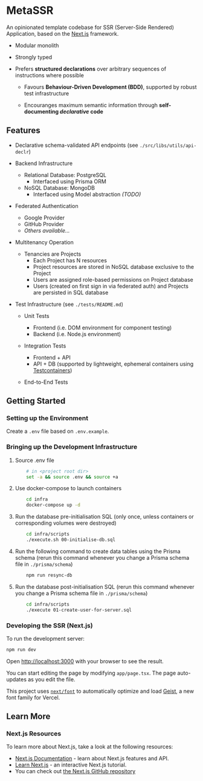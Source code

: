 # MetaSSR

An opinionated template codebase for SSR (Server-Side Rendered) Application, based on the [Next.js](https://nextjs.org) framework.

- Modular monolith

- Strongly typed

- Prefers **structured declarations** over arbitrary sequences of instructions where possible
  
  - Favours **Behaviour-Driven Development (BDD)**, supported by robust test infrastructure

  - Encouranges maximum semantic information through **self-documenting *declarative* code**

## Features

- Declarative schema-validated API endpoints (see `./src/libs/utils/api-declr`)

- Backend Infrastructure
  - Relational Database: PostgreSQL
    - Interfaced using Prisma ORM
  - NoSQL Database: MongoDB
    - Interfaced using Model abstraction *(TODO)*

- Federated Authentication
  - Google Provider
  - GitHub Provider
  - *Others available...*

- Multitenancy Operation
  - Tenancies are Projects
    - Each Project has N resources
    - Project resources are stored in NoSQL database exclusive to the Project
    - Users are assigned role-based permissions on Project database
    - Users (created on first sign in via federated auth) and Projects are persisted in SQL database

- Test Infrastructure (see `./tests/README.md`)
  - Unit Tests
    - Frontend (i.e. DOM environment for component testing)
    - Backend (i.e. Node.js environment)

  - Integration Tests
    - Frontend + API
    - API + DB (supported by lightweight, ephemeral containers using [Testcontainers](https://testcontainers.com/))

  - End-to-End Tests

## Getting Started

### Setting up the Environment

Create a `.env` file based on `.env.example`.

### Bringing up the Development Infrastructure

1. Source .env file

    ```bash
        # in <project root dir>
        set -a && source .env && source +a
    ```

2. Use docker-compose to launch containers

    ```bash
        cd infra
        docker-compose up -d
    ```

3. Run the database pre-initialisation SQL (only once, unless containers or corresponding volumes were destroyed)

    ```bash
        cd infra/scripts
        ./execute.sh 00-initialise-db.sql
    ```

4. Run the following command to create data tables using the Prisma schema (rerun this command whenever you change a Prisma schema file in `./prisma/schema`)

    ```bash
        npm run resync-db
    ```

5. Run the database post-initialisation SQL (rerun this command whenever you change a Prisma schema file in `./prisma/schema`)

    ```bash
        cd infra/scripts
        ./execute 01-create-user-for-server.sql
    ```

### Developing the SSR (Next.js)

To run the development server:

```bash
npm run dev
```

Open [http://localhost:3000](http://localhost:3000) with your browser to see the result.

You can start editing the page by modifying `app/page.tsx`. The page auto-updates as you edit the file.

This project uses [`next/font`](https://nextjs.org/docs/app/building-your-application/optimizing/fonts) to automatically optimize and load [Geist](https://vercel.com/font), a new font family for Vercel.

## Learn More

### Next.js Resources

To learn more about Next.js, take a look at the following resources:

- [Next.js Documentation](https://nextjs.org/docs) - learn about Next.js features and API.
- [Learn Next.js](https://nextjs.org/learn) - an interactive Next.js tutorial.
- You can check out [the Next.js GitHub repository](https://github.com/vercel/next.js)
